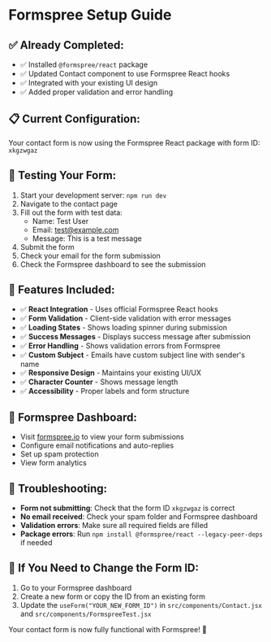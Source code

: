 # Formspree Setup Guide

## ✅ **Already Completed:**
- ✅ Installed `@formspree/react` package
- ✅ Updated Contact component to use Formspree React hooks
- ✅ Integrated with your existing UI design
- ✅ Added proper validation and error handling

## 📋 **Current Configuration:**
Your contact form is now using the Formspree React package with form ID: `xkgzwgaz`

## 🧪 **Testing Your Form:**
1. Start your development server: `npm run dev`
2. Navigate to the contact page
3. Fill out the form with test data:
   - Name: Test User
   - Email: test@example.com
   - Message: This is a test message
4. Submit the form
5. Check your email for the form submission
6. Check the Formspree dashboard to see the submission

## 🔧 **Features Included:**
- ✅ **React Integration** - Uses official Formspree React hooks
- ✅ **Form Validation** - Client-side validation with error messages
- ✅ **Loading States** - Shows loading spinner during submission
- ✅ **Success Messages** - Displays success message after submission
- ✅ **Error Handling** - Shows validation errors from Formspree
- ✅ **Custom Subject** - Emails have custom subject line with sender's name
- ✅ **Responsive Design** - Maintains your existing UI/UX
- ✅ **Character Counter** - Shows message length
- ✅ **Accessibility** - Proper labels and form structure

## 📧 **Formspree Dashboard:**
- Visit [formspree.io](https://formspree.io) to view your form submissions
- Configure email notifications and auto-replies
- Set up spam protection
- View form analytics

## 🚨 **Troubleshooting:**
- **Form not submitting**: Check that the form ID `xkgzwgaz` is correct
- **No email received**: Check your spam folder and Formspree dashboard
- **Validation errors**: Make sure all required fields are filled
- **Package errors**: Run `npm install @formspree/react --legacy-peer-deps` if needed

## 🔄 **If You Need to Change the Form ID:**
1. Go to your Formspree dashboard
2. Create a new form or copy the ID from an existing form
3. Update the `useForm("YOUR_NEW_FORM_ID")` in `src/components/Contact.jsx` and `src/components/FormspreeTest.jsx`

Your contact form is now fully functional with Formspree! 🎉 